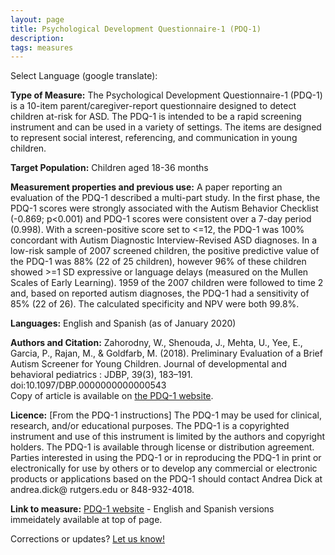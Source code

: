 ```yaml
---
layout: page
title: Psychological Development Questionnaire-1 (PDQ-1)
description:
tags: measures
---
```


Select Language (google translate):  

<div id="google_translate_element"></div><script type="text/javascript">
function googleTranslateElementInit() {
  new google.translate.TranslateElement({pageLanguage: 'en', layout: google.translate.TranslateElement.InlineLayout.SIMPLE, gaTrack: true, gaId: 'UA-64320648-1'}, 'google_translate_element');
}
</script><script type="text/javascript" src="//translate.google.com/translate_a/element.js?cb=googleTranslateElementInit"></script>  

**Type of Measure:**  The Psychological Development Questionnaire-1 (PDQ-1) is a 10-item parent/caregiver-report questionnaire designed to detect children at-risk for ASD. The PDQ-1 is intended to be a rapid screening instrument and can be used in a variety of settings. The items are designed to represent social interest, referencing, and communication in young children.

**Target Population:** Children aged 18-36 months

**Measurement properties and previous use:** A paper reporting an evaluation of the PDQ-1 described a multi-part study.  In the first phase, the PDQ-1 scores were strongly associated with the Autism Behavior Checklist (-0.869; p<0.001) and PDQ-1 scores were consistent over a 7-day period (0.998). With a screen-positive score set to <=12, the PDQ-1 was 100% concordant with Autism Diagnostic Interview-Revised ASD diagnoses.  In a low-risk sample of 2007 screened children, the positive predictive value of the PDQ-1 was 88% (22 of 25 children), however 96% of these children showed >=1 SD expressive or language delays (measured on the Mullen Scales of Early Learning). 1959 of the 2007 children were followed to time 2 and, based on reported autism diagnoses, the PDQ-1 had a sensitivity of 85% (22 of 26). The calculated specificity and NPV were both 99.8%.

**Languages:** English and Spanish (as of January 2020)

**Authors and Citation:** Zahorodny, W., Shenouda, J., Mehta, U., Yee, E., Garcia, P., Rajan, M., & Goldfarb, M. (2018). Preliminary Evaluation of a Brief Autism Screener for Young Children. Journal of developmental and behavioral pediatrics : JDBP, 39(3), 183–191. doi:10.1097/DBP.0000000000000543  
Copy of article is available on [the PDQ-1 website](https://www.pdq1.org/).

**Licence:** [From the PDQ-1 instructions] The PDQ-1 may be used for clinical, research, and/or educational purposes. The PDQ-1 is a copyrighted instrument and use of this instrument is limited by the authors and copyright holders. The PDQ-1 is available through license or distribution agreement. Parties interested in using the PDQ-1 or in reproducing the PDQ-1 in print or electronically for use by others or to develop any commercial or electronic products or applications based on the PDQ-1 should contact Andrea Dick at andrea.dick@ rutgers.edu or 848-932-4018. 

**Link to measure:** [PDQ-1 website](https://www.pdq1.org/) - English and Spanish versions immeidately available at top of page.

Corrections or updates? [Let us know!](http://disabilitymeasures.org/contact)
